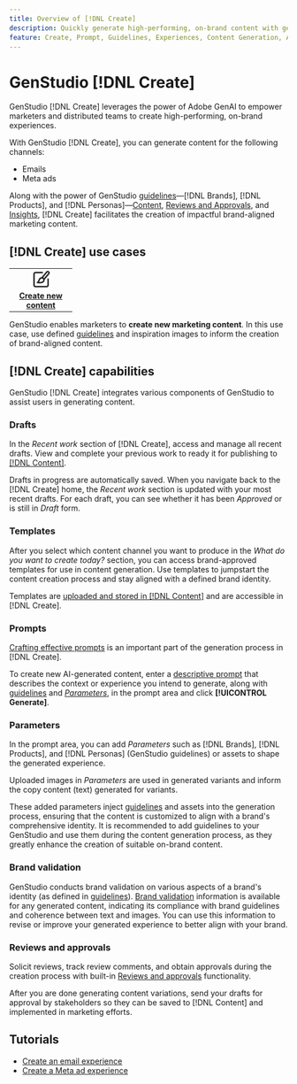 ```yaml
---
title: Overview of [!DNL Create]
description: Quickly generate high-performing, on-brand content with generative AI in GenStudio [!DNL Create].
feature: Create, Prompt, Guidelines, Experiences, Content Generation, Approval
---
```


# GenStudio [!DNL Create]

GenStudio [!DNL Create] leverages the power of Adobe GenAI to empower marketers and distributed teams to create high-performing, on-brand experiences.

With GenStudio [!DNL Create], you can generate content for the following channels:

* Emails
* Meta ads
<!-- * Social media images and ads
* Display ads -->

Along with the power of GenStudio [guidelines](/help/user-guide/guidelines/overview.md)—[!DNL Brands], [!DNL Products], and [!DNL Personas]—[Content](/help/user-guide/content/overview.md), [Reviews and Approvals](/help/user-guide/approvals/overview.md), and [Insights](/help/user-guide/insights/overview.md), [!DNL Create] facilitates the creation of impactful brand-aligned marketing content.

## [!DNL Create] use cases

<table style="table-layout:fixed">
<tr style="border: 0;">
   <td align="center" valign="top" width="100">
      <a href="/help/tutorials/tutorials.md">
      <img alt="Create new content" src="../../assets/icons/icon-create.svg" width="35">
      </a>
      <div>
         <a href="/help/tutorials/tutorials.md">
         <strong>Create new content</strong>
         </a>
      </div>
   </td>
   <!-- <td align="center" valign="top" width="100">
      <a href="/help/user-guide/content/overview.md">
      <img alt="Re-use existing content" src="../../assets/icons/icon-addContent.svg" width="35">
      </a>
      <div>
         <a href="/help/user-guide/content/overview.md">
         <strong>Re-use existing content</strong>
         </a>
      </div>
   </td>
   <td align="center" valign="top" width="100">
      <a href="../create/generate-variants.md">
      <img alt="Generate variants of approved content" src="../../assets/icons/icon-template.svg" width="35">
      </a>
      <div>
         <a href="../create/generate-variants.md">
         <strong>Generate variants of approved content</strong>
         </a>
      </div>
   </td> -->
</tr>
</table>

GenStudio enables marketers to **create new marketing content**. In this use case, use defined [guidelines](/help/user-guide/guidelines/overview.md) and inspiration images to inform the creation of brand-aligned content.
<!-- * **Re-use existing content** - In this use case, upload an existing email, ad, or image to GenStudio and use the power of Adobe generative AI technology to revise and improve existing content. 
* **Generate variants of approved content** - In this use case, [generate variations of content that is approved by stakeholders](generate-variants.md) and published to [!DNL Content]. -->

## [!DNL Create] capabilities

GenStudio [!DNL Create] integrates various components of GenStudio to assist users in generating content.

### Drafts

In the _Recent work_ section of [!DNL Create], access and manage all recent drafts. View and complete your previous work to ready it for publishing to [[!DNL Content]](/help/user-guide/content/overview.md).

Drafts in progress are automatically saved. When you navigate back to the [!DNL Create] home, the _Recent work_ section is updated with your most recent drafts. For each draft, you can see whether it has been _Approved_ or is still in _Draft_ form.

### Templates

After you select which content channel you want to produce in the _What do you want to create today?_ section, you can access brand-approved templates for use in content generation. Use templates to jumpstart the content creation process and stay aligned with a defined brand identity.

Templates are [uploaded and stored in [!DNL Content]](/help/user-guide/content/overview.md) and are accessible in [!DNL Create].

### Prompts

[Crafting effective prompts](/help/user-guide/effective-prompts.md) is an important part of the generation process in [!DNL Create].

To create new AI-generated content, enter a [descriptive prompt](/help/user-guide/effective-prompts.md) that describes the context or experience you intend to generate, along with [guidelines](/help/user-guide/guidelines/overview.md) and [_Parameters_](#parameters), in the prompt area and click **[!UICONTROL Generate]**.

### Parameters

In the prompt area, you can add _Parameters_ such as [!DNL Brands], [!DNL Products], and [!DNL Personas] (GenStudio guidelines) or assets to shape the generated experience.

Uploaded images in _Parameters_ are used in generated variants and inform the copy content (text) generated for variants.

These added parameters inject [guidelines](/help/user-guide/guidelines/overview.md) and assets into the generation process, ensuring that the content is customized to align with a brand's comprehensive identity. It is recommended to add guidelines to your GenStudio and use them during the content generation process, as they greatly enhance the creation of suitable on-brand content.

### Brand validation

GenStudio conducts brand validation on various aspects of a brand's identity (as defined in [guidelines](/help/user-guide/guidelines/overview.md)). [Brand validation](/help/user-guide/guidelines/brand-validation.md) information is available for any generated content, indicating its compliance with brand guidelines and coherence between text and images. You can use this information to revise or improve your generated experience to better align with your brand.

### Reviews and approvals

Solicit reviews, track review comments, and obtain approvals during the creation process with built-in [Reviews and approvals](/help/user-guide/approvals/overview.md) functionality.

After you are done generating content variations, send your drafts for approval by stakeholders so they can be saved to [!DNL Content] and implemented in marketing efforts.

## Tutorials

* [Create an email experience](/help/tutorials/create-email-experience.md)
* [Create a Meta ad experience](/help/tutorials/create-meta-ad.md)

<!-- ### Anatomy of an email experience

## Prerequisites for using Create -->
